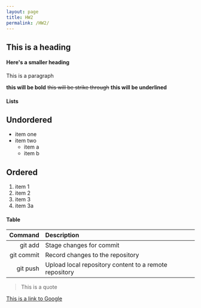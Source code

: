 ```yaml
---
layout: page
title: HW2
permalink: /HW2/
---
```


## This is a heading

#### Here's a smaller heading

This is a paragraph

**this will be bold** ~~this will be strike through~~ **this will be underlined**

#### Lists

## Undordered

- item one
- item two
  - item a
  - item b

## Ordered

1. item 1
2. item 2
3. item 3
4. item 3a

#### Table

|Command|Description|
|---:|:---|
|git add|Stage changes for commit|
|git commit|Record changes to the repository|
|git push|Upload local repository content to a remote repository|

>This is a quote

[This is a link to Google](https://www.google.com)
